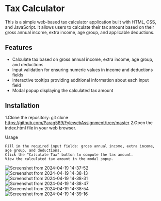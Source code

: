 # Tax Calculator

This is a simple web-based tax calculator application built with HTML, CSS, and JavaScript. It allows users to calculate their tax amount based on their gross annual income, extra income, age group, and applicable deductions.

## Features

- Calculate tax based on gross annual income, extra income, age group, and deductions
- Input validation for ensuring numeric values in income and deductions fields
- Interactive tooltips providing additional information about each input field
- Modal popup displaying the calculated tax amount

## Installation
 1.Clone the repository:  git clone https://github.com/Parag589/FylewebAssignment/tree/master
 2.Open the index.html file in your web browser.


Usage

    Fill in the required input fields: gross annual income, extra income, age group, and deductions.
    Click the "Calculate Tax" button to compute the tax amount.
    View the calculated tax amount in the modal popup.   


![Screenshot from 2024-04-19 14-37-52](https://github.com/Parag589/FylewebAssignment/assets/95976519/d1979b0a-ed8b-4b92-b2cb-6971839a9a72)
![Screenshot from 2024-04-19 14-38-13](https://github.com/Parag589/FylewebAssignment/assets/95976519/b0219c9f-5f6a-4cd3-a3ad-e42904617b90) 
![Screenshot from 2024-04-19 14-38-31](https://github.com/Parag589/FylewebAssignment/assets/95976519/0cffa1b7-04d4-4591-b5f8-f12e0d0a25dd)
![Screenshot from 2024-04-19 14-38-47](https://github.com/Parag589/FylewebAssignment/assets/95976519/a12fd8c2-f7ce-4e14-996a-cec4e7da4663)
![Screenshot from 2024-04-19 14-38-54](https://github.com/Parag589/FylewebAssignment/assets/95976519/4e1acaa1-f645-47ae-8823-309109ee59a3)
![Screenshot from 2024-04-19 14-39-16](https://github.com/Parag589/FylewebAssignment/assets/95976519/0583b38e-e566-49a6-a95b-d729dd8b3d29)

    

   
